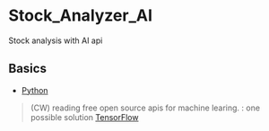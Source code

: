 # Stock_Analyzer_AI
Stock analysis with AI api

## Basics
* [Python]()

>(CW) reading free open source apis for machine learing. : one possible solution [TensorFlow](https://www.tensorflow.org/)
